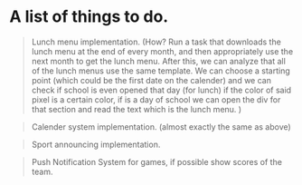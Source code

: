 # A list of things to do.

> Lunch menu implementation. (How? Run a task that downloads the lunch menu at the end of every month, and then appropriately use the next month to get the lunch menu. After this, we can analyze that all of the lunch menus use the same template. We can choose a starting point (which could be the first date on the calender) and we can check if school is even opened that day (for lunch) if the color of said pixel is a certain color, if is a day of school we can open the div for that section and read the text which is the lunch menu. )

> Calender system implementation. (almost exactly the same as above)

> Sport announcing implementation.

> Push Notification System for games, if possible show scores of the team.
